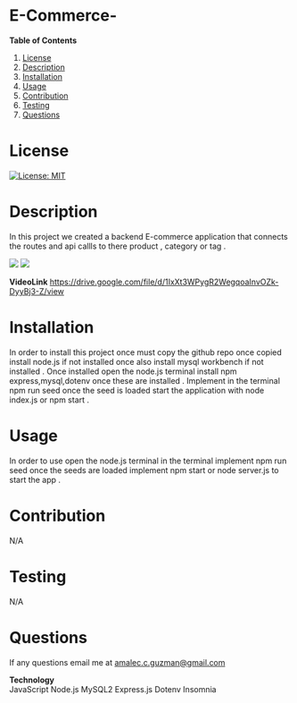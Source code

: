 # E-Commerce- 

**Table of Contents**
1. [License](#license)
2. [Description](#description)
3. [Installation](#installation) 
4. [Usage](#usage)  
5. [Contribution](#contribution)
6. [Testing](#testing) 
7. [Questions](#questions)  




# **License** 

[![License: MIT](https://img.shields.io/badge/License-MIT-yellow.svg)](https://opensource.org/licenses/MIT)

# **Description** 

In this project we created a backend E-commerce application that connects the routes and api callls to 
there product , category or tag .  

![](images/Screenshot(38).png) 
![](images/Screenshot(39).png)


   **VideoLink** https://drive.google.com/file/d/1IxXt3WPygR2WegqoaInvOZk-DyyBj3-Z/view

# **Installation** 
  
In order to install this project once must copy the github repo once copied install node.js if not installed once also install mysql workbench if not installed . Once installed open the node.js terminal install npm express,mysql,dotenv once these are installed . Implement in the terminal npm run seed once the seed is loaded 
start the application with  node index.js or npm start .  

# **Usage**  
        
In order to use open the node.js terminal in the terminal implement npm run seed once the seeds are loaded implement npm start or node server.js to start the app .

# **Contribution** 

N/A 

# **Testing** 

N/A 

# **Questions** 

If any questions email me at amalec.c.guzman@gmail.com 

**Technology**  
JavaScript
Node.js
MySQL2
Express.js
Dotenv 
Insomnia

